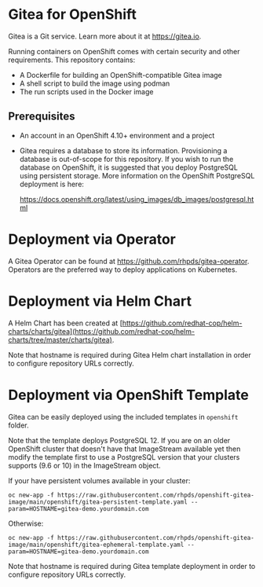 # Gitea for OpenShift
Gitea is a Git service. Learn more about it at https://gitea.io.

Running containers on OpenShift comes with certain security and other requirements. This repository contains:

* A Dockerfile for building an OpenShift-compatible Gitea image
* A shell script to build the image using podman
* The run scripts used in the Docker image

## Prerequisites
* An account in an OpenShift 4.10+ environment and a project

* Gitea requires a database to store its information. Provisioning a database is out-of-scope for this repository. If you wish to run the database on OpenShift, it is suggested that you deploy PostgreSQL using persistent storage. More information on the OpenShift PostgreSQL deployment is here:

  https://docs.openshift.org/latest/using_images/db_images/postgresql.html

# Deployment via Operator
A Gitea Operator can be found at https://github.com/rhpds/gitea-operator. Operators are the preferred way to deploy applications on Kubernetes.

# Deployment via Helm Chart
A Helm Chart has been created at [https://github.com/redhat-cop/helm-charts/charts/gitea](https://github.com/redhat-cop/helm-charts/tree/master/charts/gitea).

Note that hostname is required during Gitea Helm chart installation in order to configure repository URLs correctly.

# Deployment via OpenShift Template
Gitea can be easily deployed using the included templates in `openshift` folder. 

Note that the template deploys PostgreSQL 12. If you are on an older OpenShift cluster that doesn't have that ImageStream available yet then modify the template first to use a PostgreSQL version that your clusters supports (9.6 or 10) in the ImageStream object.

If your have persistent volumes available in your cluster:

```
oc new-app -f https://raw.githubusercontent.com/rhpds/openshift-gitea-image/main/openshift/gitea-persistent-template.yaml --param=HOSTNAME=gitea-demo.yourdomain.com
```
Otherwise:
```
oc new-app -f https://raw.githubusercontent.com/rhpds/openshift-gitea-image/main/openshift/gitea-ephemeral-template.yaml --param=HOSTNAME=gitea-demo.yourdomain.com
```

Note that hostname is required during Gitea template deployment in order to configure repository URLs correctly.

